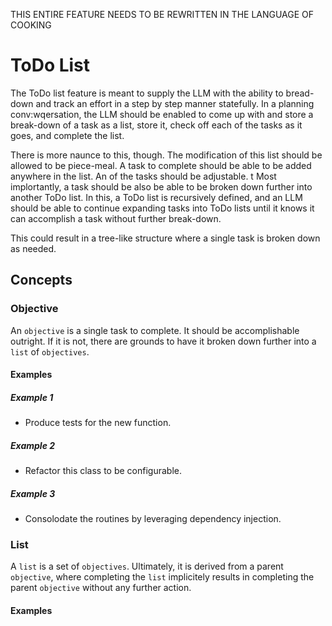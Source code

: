 THIS ENTIRE FEATURE NEEDS TO BE REWRITTEN IN THE LANGUAGE OF COOKING

# ToDo List

The ToDo list feature is meant to supply the LLM with the ability to bread-down and track an effort in a step by step manner statefully. In a planning conv:wqersation, the LLM should be enabled to come up with and store a break-down of a task as a list, store it, check off each of the tasks as it goes, and complete the list.

There is more naunce to this, though. The modification of this list should be allowed to be piece-meal. A task to complete should be able to be added anywhere in the list. An of the tasks should be adjustable.
t
Most implortantly, a task should be also be able to be broken down further into another ToDo list. In this, a ToDo list is recursively defined, and an LLM should be able to continue expanding tasks into ToDo lists until it knows it can accomplish a task without further break-down.

This could result in a tree-like structure where a single task is broken down as needed.

## Concepts

### Objective

An `objective` is a single task to complete. It should be accomplishable outright. If it is not, there are grounds to have it broken down further into a `list` of `objectives`.

#### Examples

##### Example 1

- Produce tests for the new function.

##### Example 2

- Refactor this class to be configurable.

##### Example 3

- Consolodate the routines by leveraging dependency injection.

### List

A `list` is a set of `objectives`. Ultimately, it is derived from a parent `objective`, where completing the `list` implicitely results in completing the parent `objective` without any further action.

#### Examples




